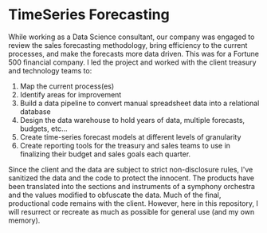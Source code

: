 # TimeSeries Forecasting
While working as a Data Science consultant, our company was engaged to review the sales forecasting methodology, bring efficiency to the current processes, and make the forecasts more data driven. This was for a Fortune 500 financial company. I led the project and worked with the client treasury and technology teams to:
1. Map the current process(es)
2. Identify areas for improvement
3. Build a data pipeline to convert manual spreadsheet data into a relational database
4. Design the data warehouse to hold years of data, multiple forecasts, budgets, etc...
5. Create time-series forecast models at different levels of granularity
6. Create reporting tools for the treasury and sales teams to use in finalizing their budget and sales goals each quarter.

Since the client and the data are subject to strict non-disclosure rules, I've sanitized the data and the code to protect the innocent. The products have been translated into the sections and instruments of a symphony orchestra and the values modified to obfuscate the data. Much of the final, productional code remains with the client. However, here in this repository, I will resurrect or recreate as much as possible for general use (and my own memory).
